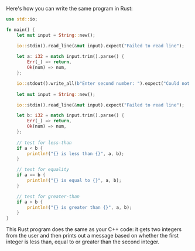  Here's how you can write the same program in Rust:

```rust
use std::io;

fn main() {
    let mut input = String::new();

    io::stdin().read_line(&mut input).expect("Failed to read line");
    
    let a: i32 = match input.trim().parse() {
        Err(_) => return,
        Ok(num) => num,
    };

    io::stdout().write_all(b"Enter second number: ").expect("Could not write to stdout");
    
    let mut input = String::new();

    io::stdin().read_line(&mut input).expect("Failed to read line");

    let b: i32 = match input.trim().parse() {
        Err(_) => return,
        Ok(num) => num,
    };
    
    // test for less-than
    if a < b {
        println!("{} is less than {}", a, b);
    }

    // test for equality
    if a == b {
        println!("{} is equal to {}", a, b);
    }

    // test for greater-than
    if a > b {
        println!("{} is greater than {}", a, b);
    }
}
```
This Rust program does the same as your C++ code: it gets two integers from the user and then prints out a message based on whether the first integer is less than, equal to or greater than the second integer.
